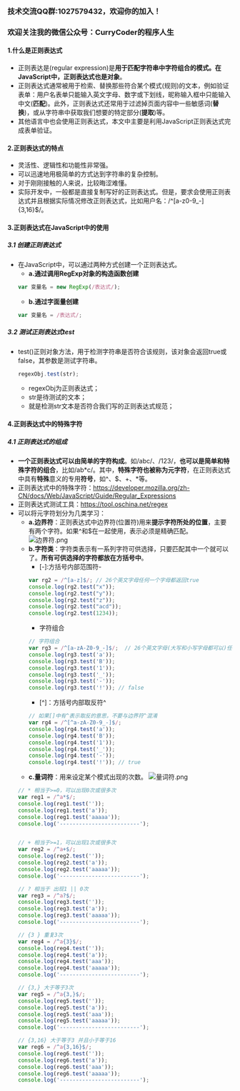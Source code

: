 ### 技术交流QQ群:1027579432，欢迎你的加入！
### 欢迎关注我的微信公众号：CurryCoder的程序人生

#### 1.什么是正则表达式
- 正则表达是(regular expression)是**用于匹配字符串中字符组合的模式。在JavaScript中，正则表达式也是对象**。
- 正则表达式通常被用于检索、替换那些符合某个模式(规则)的文本，例如验证表单：用户名表单只能输入英文字母、数字或下划线，昵称输入框中只能输入中文(**匹配**)。此外，正则表达式还常用于过滤掉页面内容中一些敏感词(**替换**)，或从字符串中获取我们想要的特定部分(**提取**)等。
- 其他语言中也会使用正则表达式，本文中主要是利用JavaScript正则表达式完成表单验证。

#### 2.正则表达式的特点
- 灵活性、逻辑性和功能性非常强。
- 可以迅速地用极简单的方式达到字符串的复杂控制。
- 对于刚刚接触的人来说，比较晦涩难懂。
- 实际开发中，一般都是直接复制写好的正则表达式。但是，要求会使用正则表达式并且根据实际情况修改正则表达式，比如用户名：/^[a-z0-9_-]{3,16}$/。

#### 3.正则表达式在JavaScript中的使用

##### 3.1 创建正则表达式
- 在JavaScript中，可以通过两种方式创建一个正则表达式。
    - **a.通过调用RegExp对象的构造函数创建**
    ```javascript
    var 变量名 = new RegExp(/表达式/);
    ```
    - **b.通过字面量创建**
    ```javascript
    var 变量名 = /表达式/;
    ```

##### 3.2 测试正则表达式test
- test()正则对象方法，用于检测字符串是否符合该规则，该对象会返回true或false，其参数是测试字符串。
    ```javascript
    regexObj.test(str);
    ```
    - regexObj为正则表达式；
    - str是待测试的文本；
    - 就是检测str文本是否符合我们写的正则表达式规范；

#### 4.正则表达式中的特殊字符

##### 4.1 正则表达式的组成
- **一个正则表达式可以由简单的字符构成**。如/abc/、/123/，**也可以是简单和特殊字符的组合**，比如/ab\*c/。其中，**特殊字符也被称为元字符**，在正则表达式中具有**特殊**意义的专用**符号**，如^、$、+、\*等。
- 正则表达式中的特殊字符：https://developer.mozilla.org/zh-CN/docs/Web/JavaScript/Guide/Regular_Expressions
- 正则表达式测试工具：https://tool.oschina.net/regex
- 可以将元字符划分为几类学习：
    - **a.边界符**：正则表达式中边界符(位置符)用来**提示字符所处的位置**，主要有两个字符。如果^和$在一起使用，表示必须是精确匹配。
    ![边界符.png](https://upload-images.jianshu.io/upload_images/13407176-6c4b36c0341274a4.png?imageMogr2/auto-orient/strip%7CimageView2/2/w/1240)
    - **b.字符类**：字符类表示有一系列字符可供选择，只要匹配其中一个就可以了。**所有可供选择的字符都放在方括号中**。
        - \[-\]:方括号内部范围符\-
        ```javascript
        var rg2 = /^[a-z]$/; // 26个英文字母任何一个字母都返回true
        console.log(rg2.test("x"));
        console.log(rg2.test("y"));
        console.log(rg2.test("z"));
        console.log(rg2.test("acd"));
        console.log(rg2.test(1234));
        ```
        - 字符组合
        ```javascript
        // 字符组合
        var rg3 = /^[a-zA-Z0-9_-]$/;  // 26个英文字母(大写和小写字母都可以)任何一个字母都返回true
        console.log(rg3.test('a'));
        console.log(rg3.test('B'));
        console.log(rg3.test('1'));
        console.log(rg3.test('_'));
        console.log(rg3.test('-'));
        console.log(rg3.test('!')); // false
        ```
        - [^]：方括号内部取反符^
        ```javascript
        // 如果[]中有^表示取反的意思，不要与边界符^混淆
        var rg4 = /^[^a-zA-Z0-9_-]$/;
        console.log(rg4.test('a'));
        console.log(rg4.test('B'));
        console.log(rg4.test('1'));
        console.log(rg4.test('_'));
        console.log(rg4.test('-'));
        console.log(rg4.test('!')); // true
        ```
    - **c.量词符**：用来设定某个模式出现的次数。
    ![量词符.png](https://upload-images.jianshu.io/upload_images/13407176-d712a7399efb9a72.png?imageMogr2/auto-orient/strip%7CimageView2/2/w/1240)
    ```javascript
    // * 相当于>=0，可以出现0次或很多次
    var reg1 = /^a*$/;
    console.log(reg1.test(''));
    console.log(reg1.test('a'));
    console.log(reg1.test('aaaaa'));
    console.log('-------------------------');
    
    
    // + 相当于>=1，可以出现1次或很多次
    var reg2 = /^a+$/;
    console.log(reg2.test(''));
    console.log(reg2.test('a'));
    console.log(reg2.test('aaaaa'));
    console.log('-------------------------');

    // ? 相当于 出现1 || 0次
    var reg3 = /^a?$/;
    console.log(reg3.test(''));
    console.log(reg3.test('a'));
    console.log(reg3.test('aaaaa'));
    console.log('-------------------------');

    // {3 } 重复3次
    var reg4 = /^a{3}$/;
    console.log(reg4.test(''));
    console.log(reg4.test('a'));
    console.log(reg4.test('aaa'));
    console.log(reg4.test('aaaaa'));
    console.log('-------------------------');

    // {3,} 大于等于3次
    var reg5 = /^a{3,}$/;
    console.log(reg5.test(''));
    console.log(reg5.test('a'));
    console.log(reg5.test('aaa'));
    console.log(reg5.test('aaaaa'));
    console.log('-------------------------');

    // {3,16} 大于等于3 并且小于等于16
    var reg6 = /^a{3,16}$/;
    console.log(reg6.test(''));
    console.log(reg6.test('a'));
    console.log(reg6.test('aaa'));
    console.log(reg6.test('aaaaa'));
    console.log('-------------------------');
    ```
